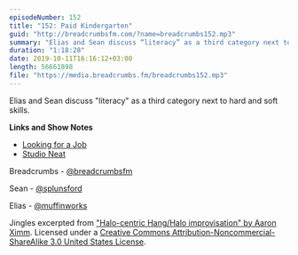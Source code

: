 ```yaml
---
episodeNumber: 152
title: "152: Paid Kindergarten"
guid: "http://breadcrumbsfm.com/?name=breadcrumbs152.mp3"
summary: "Elias and Sean discuss “literacy” as a third category next to hard and soft skills."
duration: "1:18:28"
date: 2019-10-11T16:16:12+03:00
length: 56661898
file: "https://media.breadcrumbs.fm/breadcrumbs152.mp3"
---
```

Elias and Sean discuss "literacy" as a third category next to hard and soft skills.

**Links and Show Notes**
- [Looking for a Job](https://www.google.de/imgres?imgurl=https://www.vocfm.co.za/wp-content/uploads/2015/01/Youth-unemployment.jpg&imgrefurl=https://www.vocfm.co.za/unemployment-at-its-worst-5-71-mil-out-of-a-job/&tbnid=gB23VkI77KuY2M&vet=1&docid=MGuNh8VfgK35HM&w=3000&h=2055&q=out+of+a+job&hl=en-de&source=sh/x/im)
- [Studio Neat](https://www.studioneat.com/)

Breadcrumbs - [@breadcrumbsfm](https://twitter.com/breadcrumbsfm)

Sean - [@splunsford](https://twitter.com/splunsford)

Elias - [@muffinworks](https://twitter.com/muffinworks)

Jingles excerpted from ["Halo-centric Hang/Halo improvisation" by Aaron Ximm](http://freemusicarchive.org/music/aaron_ximm/handpans_and_the_hang/). Licensed under a [Creative Commons Attribution-Noncommercial-ShareAlike 3.0 United States License](http://creativecommons.org/licenses/by-nc-sa/3.0/us/).